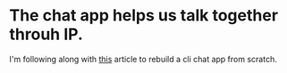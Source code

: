# The chat app helps us talk together throuh IP.

I'm following along with [this](https://www.geeksforgeeks.org/simple-chat-room-using-python/) article to rebuild a cli chat app from scratch.

